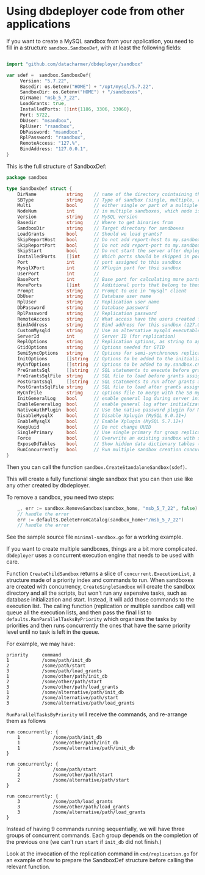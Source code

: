 # Using dbdeployer code from other applications

If you want to create a MySQL sandbox from your application, you need to fill in a structure
``sandbox.SandboxDef``, with at least the following fields:

```go    

import "github.com/datacharmer/dbdeployer/sandbox"

var sdef =	sandbox.SandboxDef{
	 Version: "5.7.22",
	 Basedir: os.Getenv("HOME") + "/opt/mysql/5.7.22",
	 SandboxDir: os.Getenv("HOME") + "/sandboxes", 
     DirName: "msb_5_7_22",
	 LoadGrants: true,
	 InstalledPorts: []int{1186, 3306, 33060},
	 Port: 5722,
	 DbUser: "msandbox",
	 RplUser: "rsandbox",
	 DbPassword: "msandbox",
	 RplPassword: "rsandbox",
	 RemoteAccess: "127.%",
	 BindAddress: "127.0.0.1",
}
```

This is the full structure of SandboxDef:

```go
package sandbox

type SandboxDef struct {
	DirName           string    // name of the directory cointaining the sandbox
	SBType            string    // Type of sandbox (single, multiple, replication-node, group-node)
	Multi             bool      // either single or part of a multiple sandbox
	NodeNum           int	    // in multiple sandboxes, which node is this
	Version           string    // MySQL version
	Basedir           string    // Where to get binaries from
	SandboxDir        string    // Target directory for sandboxes
	LoadGrants        bool      // Should we load grants?
	SkipReportHost    bool      // Do not add report-host to my.sandbox.cnf
	SkipReportPort    bool      // Do not add report-port to my.sandbox.cnf
	SkipStart         bool	    // Do not start the server after deployment
	InstalledPorts    []int     // Which ports should be skipped in port assignment for this SB
	Port              int	    // port assigned to this sandbox
	MysqlXPort        int	    // XPlugin port for thsi sandbox
	UserPort          int	    // 
	BasePort          int       // Base port for calculating more ports in multiple SB
	MorePorts         []int     // Additional ports that belong to thos sandbox
	Prompt            string    // Prompt to use in "mysql" client
	DbUser            string    // Database user name
	RplUser           string    // Replication user name
	DbPassword        string    // Database password
	RplPassword       string    // Replication password
	RemoteAccess      string    // What access have the users created for this SB (127.%)
	BindAddress       string    // Bind address for this sandbox (127.0.0.1)
	CustomMysqld      string    // Use an alternative mysqld executable
	ServerId          int       // Server ID (for replication)
	ReplOptions       string    // Replication options, as string to append to my.sandbox.cnf
	GtidOptions       string    // Options needed for GTID
	SemiSyncOptions   string    // Options for semi-synchronous replication
	InitOptions       []string  // Options to be added to the initialization command
	MyCnfOptions      []string	// Options to be added to my.sandbox.cnf
	PreGrantsSql      []string	// SQL statements to execute before grants assignment
	PreGrantsSqlFile  string    // SQL file to load before grants assignment
	PostGrantsSql     []string  // SQL statements to run after grants assignment
	PostGrantsSqlFile string    // SQL file to load after grants assignment
	MyCnfFile         string    // options file to merge with the SB my.sandbox.cnf
	InitGeneralLog    bool      // enable general log during server initialization
	EnableGeneralLog  bool		// enable general log after initialization
	NativeAuthPlugin  bool	    // Use the native password plugin for MySQL 8.0.4+
	DisableMysqlX     bool		// Disable Xplugin (MySQL 8.0.11+)
	EnableMysqlX      bool		// Enable Xplugin (MySQL 5.7.12+)
	KeepUuid          bool		// Do not change UUID
	SinglePrimary     bool		// Use single primary for group replication
	Force             bool		// Overwrite an existing sandbox with same target
	ExposeDdTables    bool		// Show hidden data dictionary tables (MySQL 8.0.0+)
	RunConcurrently   bool		// Run multiple sandbox creation concurrently
}
```

Then you can call the function ``sandbox.CreateStandaloneSandbox(sdef)``.

This will create a fully functional single sandbox that you can then use like any other created by dbdeployer.

To remove a sandbox, you need two steps:

``` go
	_, err := sandbox.RemoveSandbox(sandbox_home, "msb_5_7_22", false)
	// handle the error
	err := defaults.DeleteFromCatalog(sandbox_home+"/msb_5_7_22")
	// handle the error
```

See the sample source file ``minimal-sandbox.go`` for a working example.

If you want to create multiple sandboxes, things are a bit more complicated. ``dbdeployer`` uses a concurrent execution engine that needs to be used with care.

Function ``CreateChildSandbox`` returns a slice of ``concurrent.ExecutionList``, a structure made of a priority index and commands to run. When sandboxes are created with concurrency, ``CreateSingleSandbox`` will create the sandbox directory and all the scripts, but won't run any expensive tasks, such as database initialization and start. Instead, it will add those commands to the execution list. The calling function (replication or multiple sandbox call) will queue all the execution lists, and then pass the final list to ``defaults.RunParallelTasksByPriority`` which organizes the tasks by priorities and then runs concurrently the ones that have the same priority level until no task is left in the queue.

For example, we may have:

	priority     command
	1            /some/path/init_db
	2            /some/path/start
	3            /some/path/load_grants
	1            /some/other/path/init_db
	2            /some/other/path/start
	3            /some/other/path/load_grants
	1            /some/alternative/path/init_db
	2            /some/alternative/path/start
	3            /some/alternative/path/load_grants

``RunParallelTasksByPriority`` will receive the commands, and re-arrange them as follows

```
run concurrently: {
	1            /some/path/init_db
	1            /some/other/path/init_db
	1            /some/alternative/path/init_db
}

run concurrently: {
	2            /some/path/start
	2            /some/other/path/start
	2            /some/alternative/path/start
}

run concurrently: {
	3            /some/path/load_grants
	3            /some/other/path/load_grants
	3            /some/alternative/path/load_grants
}
```
Instead of having 9 commands running sequentially, we will have three groups of concurrent commands. Each group depends on the completion of the previous one (we can't run ``start`` if ``init_db`` did not finish.)

Look at the invocation of the replication command in ``cmd/replication.go`` for an example of how to prepare the SandboxDef structure before calling the relevant function.

